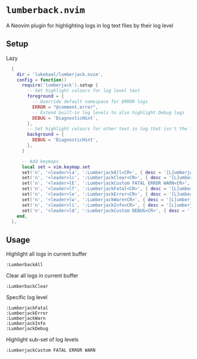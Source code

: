 # `lumberback.nvim`

A Neovim plugin for highlighting logs in log text files by their log level

## Setup

Lazy
```lua
  {
    dir = 'lukebaal/lumberjack.nvim',
    config = function()
      require('lumberjack').setup {
        -- Set highlight colours for log level text
        foreground = {
          -- Override default namespace for ERROR logs
		  ERROR = "@comment.error",
          -- Extend built-in log levels to also highlight Debug logs
          DEBUG = 'DiagnosticHint',
        },
        -- Set highlight colours for other text in log that isn't the log level
        background = {
          DEBUG = 'DiagnosticHint',
        },
      }

      -- Add keymaps
      local set = vim.keymap.set
      set('n', '<leader>la', ':LumberjackAll<CR>', { desc = '[L]umberjack highlight [A]ll' })
      set('n', '<leader>lc', ':LumberjackClear<CR>', { desc = '[L]umberjack [C]lear highlights' })
      set('n', '<leader>lE', ':LumberjackCustom FATAL ERROR WARN<CR>', { desc = '[L]umberjack highlight FATAL/ERROR/WARN' })
      set('n', '<leader>lf', ':LumberjackFatal<CR>', { desc = '[L]umberjack highlight [F]ATAL' })
      set('n', '<leader>le', ':LumberjackError<CR>', { desc = '[L]umberjack highlight [E]RROR' })
      set('n', '<leader>lw', ':LumberjackWarn<CR>', { desc = '[L]umberjack highlight [W]ARN' })
      set('n', '<leader>li', ':LumberjackInfo<CR>', { desc = '[L]umberjack highlight [I]NFO' })
      set('n', '<leader>ld', ':LumberjackCustom DEBUG<CR>', { desc = '[L]umberjack highlight [D]EBUG' })
    end,
  },
```

## Usage

Highlight all logs in current buffer
```
:LumberbackAll
```

Clear all logs in current buffer
```
:LumberbackClear
```

Specific log level
```
:LumberjackFatal
:LumberjackError
:LumberjackWarn
:LumberjackInfo
:LumberjackDebug
```

Highlight sub-set of log levels
```
:LumberjackCustom FATAL ERROR WARN
```
